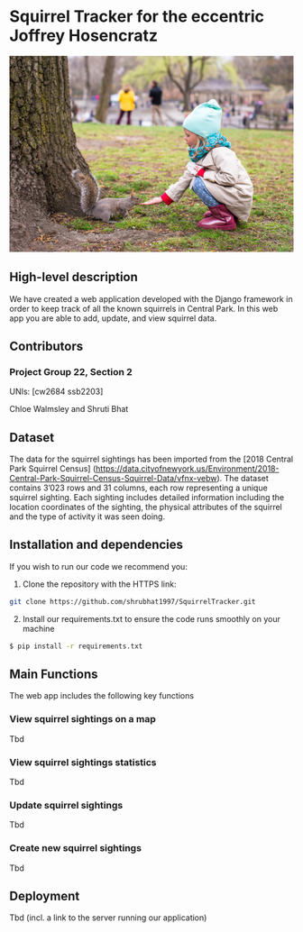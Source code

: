 # Squirrel Tracker for the eccentric Joffrey Hosencratz

![Squirrel](squirrel_girl.png)


## High-level description

We have created a web application developed with the Django framework in order to keep track of all the known squirrels in Central Park. In this web app you are able to add, update, and view squirrel data.

## Contributors

### Project Group 22, Section 2

UNIs: [cw2684 ssb2203]

Chloe Walmsley and Shruti Bhat

## Dataset

The data for the squirrel sightings has been imported from the [2018 Central Park Squirrel Census] (https://data.cityofnewyork.us/Environment/2018-Central-Park-Squirrel-Census-Squirrel-Data/vfnx-vebw). The dataset contains 3’023 rows and 31 columns, each row representing a unique squirrel sighting. Each sighting includes detailed information including the location coordinates of the sighting, the physical attributes of the squirrel and the type of activity it was seen doing. 

## Installation and dependencies

If you wish to run our code we recommend you:

1. Clone the repository with the HTTPS link:

```bash
git clone https://github.com/shrubhat1997/SquirrelTracker.git
```

2. Install our requirements.txt to ensure the code runs smoothly on your machine

```bash
$ pip install -r requirements.txt
```

## Main Functions

The web app includes the following key functions

### View squirrel sightings on a map

Tbd

### View squirrel sightings statistics

Tbd

### Update squirrel sightings

Tbd

### Create new squirrel sightings

Tbd

## Deployment

Tbd (incl. a link to the server running our application)
